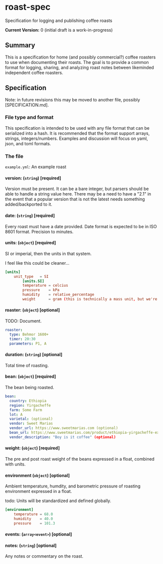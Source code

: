 # roast-spec
Specification for logging and publishing coffee roasts

**Current Version:** 0 (initial draft is a work-in-progress)

## Summary

This is a specification for home (and possibly commercial?) coffee roasters to use when documenting their roasts.
The goal is to provide a common format for logging, sharing, and analyzing roast notes between likeminded independent
coffee roasters.

## Specification

Note: in future revisions this may be moved to another file, possibly [SPECIFICATION.md].

### File type and format

This specification is intended to be used with any file format that can be serialized into a hash.  It is recommended that the
format support arrays, strings, integers/numbers.  Examples and discussion will focus on yaml, json, and toml formats.

### The file

`example.yml`: An example roast

#### version: (`string`) [required]

Version must be present.  It can be a bare integer, but parsers should be able to handle a string value here.  There may be a
need to have a "2.1" in the event that a popular version that is not the latest needs something added/backported to it.

#### date: (`string`) [required]

Every roast must have a date provided.  Date format is expected to be in ISO 8601 format. Precision to minutes.

#### units: (`object`) [required]

SI or imperial, then the units in that system.

I feel like this could be cleaner...

```toml
[units]
	unit_type   = SI
		[units.SI]
		temperature = celcius
		pressure    = kPa
		humidity    = relative_percentage
		weight      = gram (this is technically a mass unit, but we're on earth so we're safe to assume)
```


#### roaster: (`object`) [optional]

TODO: Document.

```yaml
roaster:
  type: Behmor 1600+
  timer: 20:30
  parameters: P1, A
```

#### duration: (`string`) [optional]

Total time of roasting.

#### bean: (`object`) [required]

The bean being roasted.

```yaml
bean:
  country: Ethiopia
  region: Yirgacheffe
  farm: Some Farm
  lot: A
  varietal: (optional)
  vendor: Sweet Marias
  vendor_url: https://www.sweetmarias.com (optional)
  bean_url: https://www.sweetmarias.com/product/ethiopia-yirgacheffe-example-bean (optional)
  vendor_description: "Boy is it coffee" (optional)
```

#### weight: (`object`) [required]

The pre and post roast weight of the beans expressed in a float, combined with units.

#### environment (`object`) [optional]

Ambient temperature, humdity, and barometric pressure of roasting environment
expressed in a float.

todo:
Units will be standardized and defined globally.


```toml
[environment]
	temperature = 68.0
	humidity    = 40.0
	pressure    = 101.3
```
#### events: (`array<event>`) [optional]

#### notes: (`string`) [optional]

Any notes or commentary on the roast.

